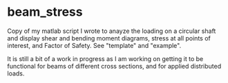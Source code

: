 # beam_stress

Copy of my matlab script I wrote to anayze the loading on a circular shaft and display shear and bending moment diagrams, stress at all points of interest, and Factor of Safety. See "template" and "example". 

It is still a bit of a work in progress as I am working on getting it to be functional for beams of different cross sections, and for applied distributed loads.
